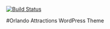 [![Build Status](https://travis-ci.org/Automattic/_s.svg?branch=master)](https://travis-ci.org/Automattic/_s)

#Orlando Attractions WordPress Theme
